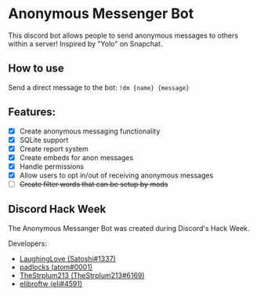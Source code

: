 # Anonymous Messenger Bot
This discord bot allows people to send anonymous messages to others within a server! Inspired by "Yolo" on Snapchat.
## How to use
Send a direct message to the bot: `!dm {name} {message}`
## Features:
- [X] Create anonymous messaging functionality
- [X] SQLite support
- [X] Create report system
- [X] Create embeds for anon messages
- [X] Handle permissions
- [X] Allow users to opt in/out of receiving anonymous messages
- [ ] ~~Create filter words that can be setup by mods~~

## Discord Hack Week
The Anonymous Messanger Bot was created during Discord's Hack Week.

Developers:
* [LaughingLove (Satoshi#1337)](https://github.com/LaughingLove)
* [padlocks (atom#0001)](https://github.com/padlocks)
* [TheStrplum213 (TheStrplum213#6169)](https://github.com/TheStrplum213)
* [elibroftw (eli#4591)](https://github.com/elibroftw)
